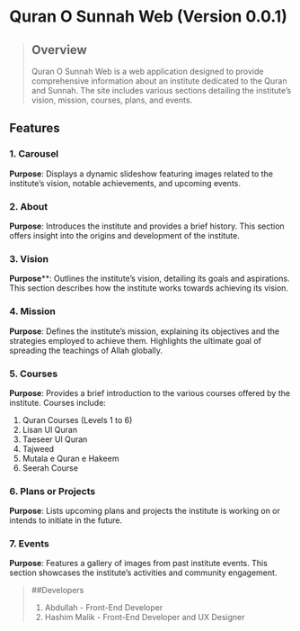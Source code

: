 # Quran O Sunnah Web (Version 0.0.1)
> ## Overview
> Quran O Sunnah Web is a web application designed to provide comprehensive information about an institute dedicated to the Quran and Sunnah. The site includes various sections detailing the institute’s vision, mission, courses, plans, and events.

## Features
### 1. Carousel
**Purpose**: Displays a dynamic slideshow featuring images related to the institute’s vision, notable achievements, and upcoming events.
### 2. About
**Purpose**: Introduces the institute and provides a brief history. This section offers insight into the origins and development of the institute.
### 3. Vision
**Purpose****: Outlines the institute’s vision, detailing its goals and aspirations. This section describes how the institute works towards achieving its vision.
### 4. Mission
**Purpose**: Defines the institute’s mission, explaining its objectives and the strategies employed to achieve them. Highlights the ultimate goal of spreading the teachings of Allah globally.
### 5. Courses
**Purpose**: Provides a brief introduction to the various courses offered by the institute. Courses include:
1. Quran Courses (Levels 1 to 6)
2. Lisan Ul Quran
3. Taeseer Ul Quran
4. Tajweed
5. Mutala e Quran e Hakeem
6. Seerah Course
### 6. Plans or Projects
**Purpose**: Lists upcoming plans and projects the institute is working on or intends to initiate in the future.
### 7. Events
**Purpose**: Features a gallery of images from past institute events. This section showcases the institute’s activities and community engagement.

> ##Developers
> 1. Abdullah - Front-End Developer
> 2. Hashim Malik - Front-End Developer and UX Designer